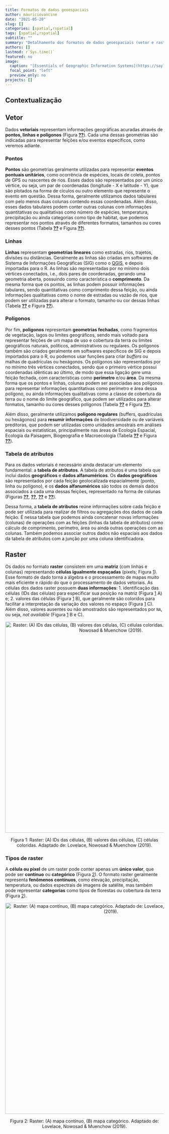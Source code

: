 ```yaml
---
title: Formatos de dados geoespaciais
author: mauriciovancine
date: "2021-05-20"
slug: []
categories: [spatial,rspatial]
tags: [spatial,rspatial]
subtitle: ""
summary: "Detalhamento dos formatos de dados geoespaciais (vetor e raster)"
authors: []
lastmod: r`Sys.time()`
featured: no
image:
  caption: "[Essentials of Geographic Information Systems](https://saylordotorg.github.io/text_essentials-of-geographic-information-systems/s05-03-geographic-information-systems.html)"
  focal_point: "left"
  preview_only: no
projects: []
---
```




## Contextualização


## Vetor

Dados **vetoriais** representam informações geográficas acuradas através de **pontos, linhas e polígonos** (Figura <a href="#fig:fig-vetor-tipos"><strong>??</strong></a>). Cada uma dessas geometrias são indicadas para representar feições e/ou eventos específicos, como veremos adiante.

### Pontos

**Pontos** são geometrias geralmente utilizadas para representar **eventos pontuais unitários**, como ocorrência de espécies, locais de coleta, pontos de GPS ou nascentes de rios. Esses dados são representados por um único vértice, ou seja, um par de coordenadas (longitude - X e latitude - Y), que são plotados na forma de cículos ou outro elemento que represente o evento em questão. Dessa forma, geralmente utilizamos dados tabulares com pelo menos duas colunas contendo essas coordenadas. Além disso, esses dados tabulares podem conter outras colunas com informações quantitativas ou qualitativas como número de espécies, temperatura, precipitação ou ainda categorias como tipo de habitat, que podemos representar nos pontos através de diferentes formatos, tamanhos ou cores desses pontos (Tabela <a href="#tab:tab-vetor-pontos"><strong>??</strong></a> e Figura <a href="#fig:fig-vetor-pontos"><strong>??</strong></a>).

### Linhas

**Linhas** representam **geometrias lineares** como estradas, rios, trajetos, divisões ou distâncias. Geralmente as linhas são criadas em softwares de Sistema de Informações Geográficas (SIG) como o [QGIS](https://qgis.org/), e depois importadas para o R. As linhas são representadas por no mínimo dois vértices conectados, i.e., dois pares de coordenadas, gerando uma geometria aberta, possuindo como característica o **comprimento**. Da mesma forma que os pontos, as linhas podem possuir informações tabulares, sendo quantitativas como comprimento dessa feição, ou ainda informações qualitativas como o nome de estradas ou vazão de rios, que podem ser utilizadas para alterar o formato, tamanho ou cor dessas linhas (Tabela <a href="#tab:tab-vetor-linhas"><strong>??</strong></a> e Figura <a href="#fig:fig-vetor-linhas"><strong>??</strong></a>).

### Polígonos

Por fim, **polígonos** representam **geometrias fechadas**, como fragmentos de vegetação, lagos ou limites geográficos, sendo mais voltado para representar feições de um mapa de uso e cobertura da terra ou limites geográficos naturais, políticos, administrativos ou regulares. Os polígonos também são criados geralmente em softwares específicos de SIG e depois importados para o R, ou podemos usar funções para criar *buffers* ou malhas de quadrículas ou hexágonos. Os polígonos são representados por no mínimo três vértices conectados, sendo que o primeiro vértice possui coordenadas idênticas ao último, de modo que essa ligação gere uma feição fechada, com características como **perímetro** e/ou **área**. Da mesma forma que os pontos e linhas, colunas podem ser associadas aos polígonos para representar informações quantitativas como perímetro e área dessa polígono, ou ainda informações qualitativas como a classe de cobertura da terra ou o nome do limite geográfico, que podem ser utilizados para alterar formatos, tamanho ou cores desses polígonos (Tabela <a href="#tab:tab-vetor-poligonos"><strong>??</strong></a> e Figura <a href="#fig:fig-vetor-poligonos"><strong>??</strong></a>).

Além disso, geralmente utilizamos **polígono regulares** (buffers, quadrículas ou hexágonos) para **resumir informações** de biodiversidade ou de variáveis preditoras, que podem ser utilizadas como unidades amostrais em análises espaciais ou estatísticas, principalmente nas áreas de Ecologia Espacial, Ecologia da Paisagem, Biogeografia e Macroecologia (Tabela <a href="#tab:tab-vetor-poligonos-regulares"><strong>??</strong></a> e Figura <a href="#fig:fig-vetor-poligonos-regulares"><strong>??</strong></a>).

### Tabela de atributos

Para os dados vetoriais é necessário ainda destacar um elemento fundamental: a **tabela de atributos**. A tabela de atributos é uma tabela que inclui dados **geográficos** e **dados alfanuméricos**. Os **dados geográficos** são representados por cada feição geolocalizada espacialmente (ponto, linha ou polígono), e os **dados alfanuméricos** são todos os demais dados associados a cada uma dessas feições, representado na forma de colunas (Figuras <a href="#fig:fig-vetor-pontos"><strong>??</strong></a>, <a href="#fig:fig-vetor-linhas"><strong>??</strong></a>, <a href="#fig:fig-vetor-poligonos"><strong>??</strong></a> e <a href="#fig:fig-vetor-poligonos-regulares"><strong>??</strong></a>).

Dessa forma, a **tabela de atributos** reúne informações sobre cada feição e pode ser utilizada para realizar de filtros ou agregações dos dados de cada feição. É nessa tabela que podemos ainda concatenar novas informações (colunas) de operações com as feições (linhas da tabela de atributos) como cálculo de comprimento, perímetro, área ou ainda outras operações com as colunas. Também podemos associar outros dados não espaciais aos dados da tabela de atributos com a junção por uma coluna identificadora.

## Raster

Os dados no formato **raster** consistem em uma **matriz** (com linhas e colunas) representando **células igualmente espaçadas** (pixels; Figura <a href="#fig:fig-raster">1</a>). Esse formato de dado torna a álgebra e o processamento de mapas muito mais eficiente e rápido do que o processamento de dados vetoriais. As células dos dados raster possuem **duas informações**: 1. identificação das células (IDs das células) para especificar sua posição na matriz (Figura <a href="#fig:fig-raster">1</a> A) e; 2. valores das células (Figura <a href="#fig:fig-raster">1</a> B), que geralmente são coloridos para facilitar a interpretação da variação dos valores no espaço (Figura <a href="#fig:fig-raster">1</a> C). Além disso, valores ausentes ou não amostrados são representados por `NA`, ou seja, *not available* (Figura <a href="#fig:fig-raster">1</a> B e C).

<div class="figure" style="text-align: center">
<img src="{{< blogdown/postref >}}index_files/figure-html/fig-raster-1.png" alt="Raster: (A) IDs das células, (B) valores das células, (C) células coloridas. Adaptado de: Lovelace, Nowosad &amp; Muenchow (2019)." width="672" />
<p class="caption">Figura 1: Raster: (A) IDs das células, (B) valores das células, (C) células coloridas. Adaptado de: Lovelace, Nowosad & Muenchow (2019).</p>
</div>

### Tipos de raster

A **célula ou pixel** de um raster pode conter apenas um **único valor**, que pode ser **contínuo** ou **categórico** (Figura <a href="#fig:fig-raster-cont-cat">2</a>). O formato raster geralmente representa **fenômenos contínuos**, como elevação, precipitação, temperatura, ou dados espectrais de imagens de satélite, mas também pode representar **categorias** como tipos de florestas ou cobertura da terra (Figura <a href="#fig:fig-raster-cont-cat">2</a>).

<div class="figure" style="text-align: center">
<img src="{{< blogdown/postref >}}index_files/figure-html/fig-raster-cont-cat-1.png" alt="Raster: (A) mapa contínuo, (B) mapa categórico. Adaptado de: Lovelace, Nowosad &amp; Muenchow (2019)." width="672" />
<p class="caption">Figura 2: Raster: (A) mapa contínuo, (B) mapa categórico. Adaptado de: Lovelace, Nowosad & Muenchow (2019).</p>
</div>
